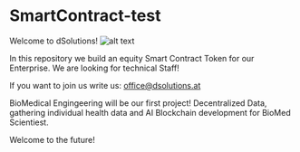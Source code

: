# SmartContract-test


Welcome to dSolutions!
![alt text](https://dsolutions.at/wp-content/uploads/2018/09/cropped-2d55d3ab-9132-4f69-84f0-a7f0122ae800-4.png)


In this repository we build an equity Smart Contract Token for our Enterprise.
We are looking for technical Staff!


If you want to join us write us: office@dsolutions.at


BioMedical Engingeering will be our first project!
Decentralized Data, gathering individual health data and AI Blockchain development for BioMed Scientiest.

Welcome to the future!
